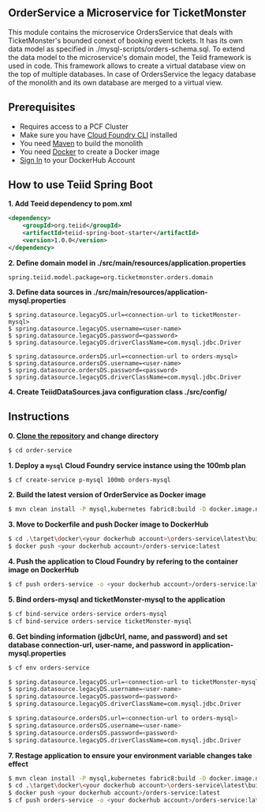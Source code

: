 ## OrderService a Microservice for TicketMonster

This module contains the microservice OrdersService that deals with TicketMonster's bounded conext of booking event tickets.
It has its own data model as specified in ./mysql-scripts/orders-schema.sql. To extend the data model to the microservice's domain model, the
Teiid framework is used in code. This framework allows to create a virtual database view on the top of multiple databases. In case of OrdersService the legacy
database of the monolith and its own database are merged to a virtual view.

## Prerequisites

* Requires access to a PCF Cluster
* Make sure you have [Cloud Foundry CLI](https://docs.cloudfoundry.org/cf-cli/install-go-cli.html) installed 
* You need [Maven](https://maven.apache.org/) to build the monolith
* You need [Docker](https://www.docker.com/community-edition) to create a Docker image 
* [Sign In](https://hub.docker.com/) to your DockerHub Account

## How to use Teiid Spring Boot  
**1. Add Teeid dependency to pom.xml**
```xml
<dependency>
    <groupId>org.teiid</groupId>
    <artifactId>teiid-spring-boot-starter</artifactId>
    <version>1.0.0</version>
</dependency>
```

**2. Define domain model in ./src/main/resources/application.properties**
```
spring.teiid.model.package=org.ticketmonster.orders.domain
```

**3. Define data sources in ./src/main/resources/application-mysql.properties**
```
$ spring.datasource.legacyDS.url=<connection-url to ticketMonster-mysql>
$ spring.datasource.legacyDS.username=<user-name>
$ spring.datasource.legacyDS.password=<password>
$ spring.datasource.legacyDS.driverClassName=com.mysql.jdbc.Driver

$ spring.datasource.ordersDS.url=<connection-url to orders-mysql>
$ spring.datasource.ordersDS.username=<user-name>
$ spring.datasource.ordersDS.password=<password>
$ spring.datasource.legacyDS.driverClassName=com.mysql.jdbc.Driver
```

**4. Create TeiidDataSources.java configuration class ./src/config/**

## Instructions

**0. [Clone the repository](https://github.com/dynatrace-innovationlab/monolith-to-microservice-cloudfoundry#instructions) and change directory**
```sh
$ cd order-service
```

**1. Deploy a `mysql` Cloud Foundry service instance using the 100mb plan**
```sh
$ cf create-service p-mysql 100mb orders-mysql
```

**2. Build the latest version of OrderService as Docker image**
```sh
$ mvn clean install -P mysql,kubernetes fabric8:build -D docker.image.name=<your dockerhub account>/orders-service:latest -D skipTests
```

**3. Move to Dockerfile and push Docker image to DockerHub**
```sh
$ cd .\target\docker\<your dockerhub account>\orders-service\latest\build\
$ docker push <your dockerhub account>/orders-service:latest
```

**4. Push the application to Cloud Foundry by refering to the container image on DockerHub**
```sh
$ cf push orders-service -o <your dockerhub account>/orders-service:latest
```

**5. Bind orders-mysql and ticketMonster-mysql to the application**
```sh
$ cf bind-service orders-service orders-mysql
$ cf bind-service orders-service ticketMonster-mysql
```

**6. Get binding information (jdbcUrl, name, and password) and set database connection-url, user-name, and password in application-mysql.properties**
```sh
$ cf env orders-service

$ spring.datasource.legacyDS.url=<connection-url to ticketMonster-mysql>
$ spring.datasource.legacyDS.username=<user-name>
$ spring.datasource.legacyDS.password=<password>
$ spring.datasource.legacyDS.driverClassName=com.mysql.jdbc.Driver

$ spring.datasource.ordersDS.url=<connection-url to orders-mysql>
$ spring.datasource.ordersDS.username=<user-name>
$ spring.datasource.ordersDS.password=<password>
$ spring.datasource.legacyDS.driverClassName=com.mysql.jdbc.Driver
```

**7. Restage application to ensure your environment variable changes take effect**
```sh
$ mvn clean install -P mysql,kubernetes fabric8:build -D docker.image.name=<your dockerhub account>/orders-service:latest -D skipTests
$ cd .\target\docker\<your dockerhub account>\orders-service\latest\build\
$ docker push <your dockerhub account>/orders-service:latest 
$ cf push orders-service -o <your dockerhub account>/orders-service:latest
```